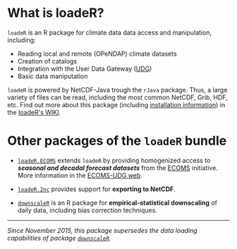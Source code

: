 What is loadeR?
===============

`loadeR` is an R package for climate data data access and manipulation, including:
 * Reading local and remote (OPeNDAP) climate datasets
 * Creation of catalogs
 * Integration with the User Data Gateway ([UDG](http://www.meteo.unican.es/udg-wiki))
 * Basic data maniputation 

`loadeR` is powered by NetCDF-Java trough the `rJava` package. Thus, a large variety of files can be read, including the most common NetCDF, Grib, HDF, etc. Find out more about this package (including [installation information](https://github.com/SantanderMetGroup/loadeR/wiki/Installation)) in the [loadeR's WIKI](https://github.com/SantanderMetGroup/loadeR/wiki).

# Other packages of the `loadeR` bundle

 * [`loadeR.ECOMS`](https://github.com/SantanderMetGroup/loadeR.ECOMS/) extends `loadeR` by providing homogenized access to ***seasonal and decadal forecast datasets*** from the [ECOMS](http://www.eu-ecoms.eu) initiative. More information in the [ECOMS-UDG web](https://meteo.unican.es/trac/wiki/udg/ecoms). 

 * [`loadeR.2nc`](https://github.com/SantanderMetGroup/loadeR.2nc/) provides support for **exporting to NetCDF**.

 * [`downscaleR`](https://github.com/SantanderMetGroup/downscaleR) is an R package for **empirical-statistical downscaling** of daily data, including bias correction techniques.  

---
*Since November 2015, this package supersedes the data loading capabilities of package [`downscaleR`](https://github.com/SantanderMetGroup/downscaleR).*



